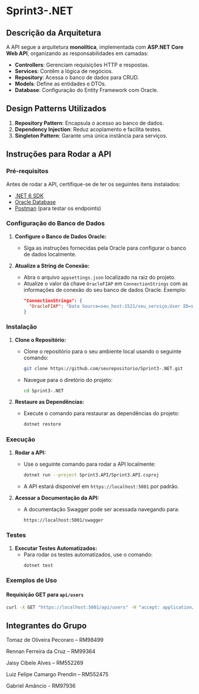 # Sprint3-.NET

## Descrição da Arquitetura
A API segue a arquitetura **monolítica**, implementada com **ASP.NET Core Web API**, organizando as responsabilidades em camadas:

- **Controllers**: Gerenciam requisições HTTP e respostas.
- **Services**: Contêm a lógica de negócios.
- **Repository**: Acessa o banco de dados para CRUD.
- **Models**: Define as entidades e DTOs.
- **Database**: Configuração do Entity Framework com Oracle.

## Design Patterns Utilizados
1. **Repository Pattern**: Encapsula o acesso ao banco de dados.
2. **Dependency Injection**: Reduz acoplamento e facilita testes.
3. **Singleton Pattern**: Garante uma única instância para serviços.

## Instruções para Rodar a API

### Pré-requisitos

Antes de rodar a API, certifique-se de ter os seguintes itens instalados:

- [.NET 6 SDK](https://dotnet.microsoft.com/download)
- [Oracle Database](https://www.oracle.com/database/)
- [Postman](https://www.postman.com/downloads/) (para testar os endpoints)

### Configuração do Banco de Dados

1. **Configure o Banco de Dados Oracle:**
   - Siga as instruções fornecidas pela Oracle para configurar o banco de dados localmente.

2. **Atualize a String de Conexão:**
   - Abra o arquivo `appsettings.json` localizado na raiz do projeto.
   - Atualize o valor da chave `OracleFIAP` em `ConnectionStrings` com as informações de conexão do seu banco de dados Oracle. Exemplo:
     ```json
     "ConnectionStrings": {
       "OracleFIAP": "Data Source=seu_host:1521/seu_serviço;User ID=seu_usuario;Password=sua_senha;"
     }
     ```

### Instalação

1. **Clone o Repositório:**
   - Clone o repositório para o seu ambiente local usando o seguinte comando:
     ```bash
     git clone https://github.com/seurepositorio/Sprint3-.NET.git
     ```
   - Navegue para o diretório do projeto:
     ```bash
     cd Sprint3-.NET
     ```

2. **Restaure as Dependências:**
   - Execute o comando para restaurar as dependências do projeto:
     ```bash
     dotnet restore
     ```

### Execução

1. **Rodar a API:**
   - Use o seguinte comando para rodar a API localmente:
     ```bash
     dotnet run --project Sprint3.API/Sprint3.API.csproj
     ```
   - A API estará disponível em `https://localhost:5001` por padrão.

2. **Acessar a Documentação da API:**
   - A documentação Swagger pode ser acessada navegando para:
     ```markdown
     https://localhost:5001/swagger
     ```

### Testes

1. **Executar Testes Automatizados:**
   - Para rodar os testes automatizados, use o comando:
     ```bash
     dotnet test
     ```

### Exemplos de Uso

#### Requisição GET para `api/users`

```bash
curl -X GET "https://localhost:5001/api/users" -H "accept: application/json"
```


## Integrantes do Grupo
Tomaz de Oliveira Pecoraro – RM98499

Rennan Ferreira da Cruz – RM99364

Jaisy Cibele Alves – RM552269

Luiz Felipe Camargo Prendin – RM552475

Gabriel Amâncio - RM97936


